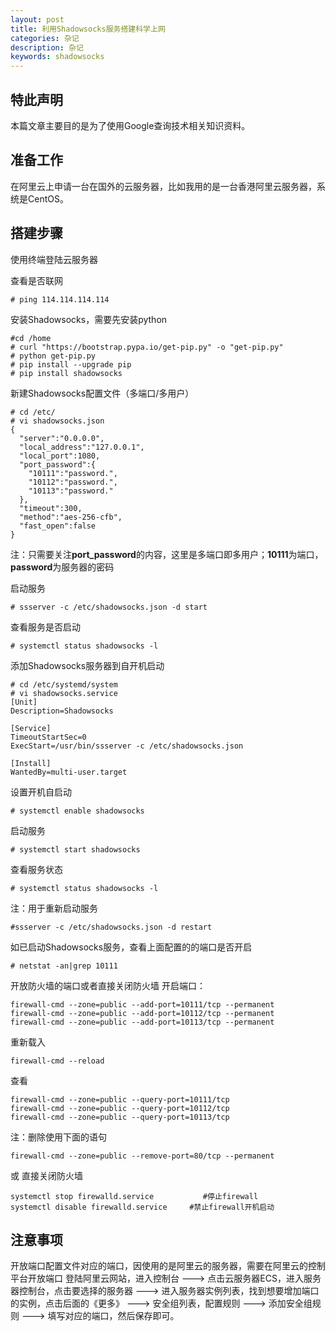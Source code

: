 ```yaml
---
layout: post
title: 利用Shadowsocks服务搭建科学上网
categories: 杂记
description: 杂记
keywords: shadowsocks
---
```


## 特此声明
本篇文章主要目的是为了使用Google查询技术相关知识资料。
## 准备工作
在阿里云上申请一台在国外的云服务器，比如我用的是一台香港阿里云服务器，系统是CentOS。
## 搭建步骤
使用终端登陆云服务器

查看是否联网

```
# ping 114.114.114.114
```

安装Shadowsocks，需要先安装python

```
#cd /home
# curl "https://bootstrap.pypa.io/get-pip.py" -o "get-pip.py"
# python get-pip.py
# pip install --upgrade pip
# pip install shadowsocks
```

新建Shadowsocks配置文件（多端口/多用户）

```
# cd /etc/
# vi shadowsocks.json
{
  "server":"0.0.0.0",
  "local_address":"127.0.0.1",
  "local_port":1080,
  "port_password":{      
    "10111":"password.",
    "10112":"password.",
    "10113":"password."
  },
  "timeout":300,
  "method":"aes-256-cfb",
  "fast_open":false
}
```

注：只需要关注**port_password**的内容，这里是多端口即多用户；**10111**为端口，**password**为服务器的密码

启动服务

```
# ssserver -c /etc/shadowsocks.json -d start
```

查看服务是否启动

```
# systemctl status shadowsocks -l
```

添加Shadowsocks服务器到自开机启动

```
# cd /etc/systemd/system
# vi shadowsocks.service
[Unit]
Description=Shadowsocks
 
[Service]
TimeoutStartSec=0
ExecStart=/usr/bin/ssserver -c /etc/shadowsocks.json
 
[Install]
WantedBy=multi-user.target
```

设置开机自启动

```
# systemctl enable shadowsocks
```
启动服务
```
# systemctl start shadowsocks
```
查看服务状态
```
# systemctl status shadowsocks -l
```

注：用于重新启动服务
```
#ssserver -c /etc/shadowsocks.json -d restart
```

如已启动Shadowsocks服务，查看上面配置的的端口是否开启
```
# netstat -an|grep 10111
```

开放防火墙的端口或者直接关闭防火墙
开启端口：
```
firewall-cmd --zone=public --add-port=10111/tcp --permanent
firewall-cmd --zone=public --add-port=10112/tcp --permanent
firewall-cmd --zone=public --add-port=10113/tcp --permanent
```
重新载入
```
firewall-cmd --reload
```
查看
```
firewall-cmd --zone=public --query-port=10111/tcp
firewall-cmd --zone=public --query-port=10112/tcp
firewall-cmd --zone=public --query-port=10113/tcp
```

注：删除使用下面的语句
```
firewall-cmd --zone=public --remove-port=80/tcp --permanent
```

或 直接关闭防火墙
```
systemctl stop firewalld.service           #停止firewall
systemctl disable firewalld.service     #禁止firewall开机启动
```

## 注意事项
开放端口配置文件对应的端口，因使用的是阿里云的服务器，需要在阿里云的控制平台开放端口
登陆阿里云网站，进入控制台        --->
点击云服务器ECS，进入服务器控制台，点击要选择的服务器        --->
进入服务器实例列表，找到想要增加端口的实例，点击后面的《更多》        --->
安全组列表，配置规则        --->
添加安全组规则        --->
填写对应的端口，然后保存即可。